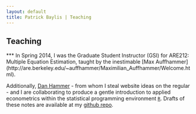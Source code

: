 ```yaml
---
layout: default
title: Patrick Baylis | Teaching
---
```

<h2>Teaching</h2>
***
In Spring 2014, I was the Graduate Student Instructor (GSI) for ARE212: Multiple Equation Estimation, taught by the inestimable [Max Auffhammer](http://are.berkeley.edu/~auffhammer/Maximilian_Auffhammer/Welcome.html). 

Additionally, [Dan Hammer](http://www.danham.me/r/) - from whom I steal website ideas on the regular - and I are collaborating to produce a gentle introduction to applied econometrics within the statistical programming environment [`R`](http://www.r-project.org/). Drafts of these notes are available at my [github repo](http://www.github.com/pbaylis/ARE212). 
